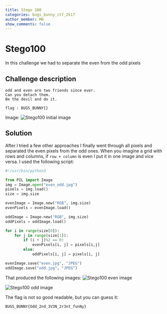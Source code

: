 ```yaml
---
title: Stego 100
categories: bugs_bunny_ctf_2k17
author_member: MH
show_comments: false
---
```


# Stego100
In this challenge we had to separate the even from the odd pixels
## Challenge description
```text
odd and even are two friends since ever.
Can you detach them.
Be the devil and do it.

flag : BUGS_BUNNY{}
```

Image:
![Stego100 initial image](http://sw1ss.team/images/Bugs_Bunny_CTF_2k17/even_odd.jpg)

## Solution
After I tried a few other approaches I finally went through all pixels and separated the even pixels from the odd ones. When you imagine a grid with rows and columns, if `row + column` is even I put it in one image and vice versa. I used the following script:
```python
#!/usr/bin/python3

from PIL import Image
img = Image.open("even_odd.jpg")
pixels = img.load()
size = img.size

evenImage = Image.new("RGB", img.size)
evenPixels = evenImage.load()

oddImage = Image.new("RGB", img.size)
oddPixels = oddImage.load()

for i in range(size[0]):
    for j in range(size[1]):
        if (i + j)%2 == 0:
            evenPixels[i, j] = pixels[i,j]
        else:
            oddPixels[i, j] = pixels[i, j]

evenImage.save("even.jpg", "JPEG")
oddImage.save("odd.jpg", "JPEG")
```

That produced the following images:
![Stego100 even image](http://sw1ss.team/images/Bugs_Bunny_CTF_2k17/even.jpg "Even")

![Stego100 odd image](http://sw1ss.team/images/Bugs_Bunny_CTF_2k17/odd.jpg "Odd")

The flag is not so good readable, but you can guess it:
```text
BUGS_BUNNY{Odd_2nd_3V3N_2r3nt_funNy}
```
